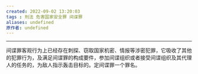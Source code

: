 ```yaml
---
created: 2022-09-02 13:20:03
tags : 刑法 危害国家安全罪 间谍罪
aliases: undefined
原作者: undefined
---
```

---
间谍罪客观行为上已经存在刺探、窃取国家机密、情报等涉密犯罪，它吸收了其他的犯罪行为，及满足间谍罪的构成要件，参加间谍组织或者接受间谍组织及其代理人的任务的，为敌人指示轰击目标的。定间谍罪一个罪名。



